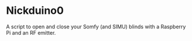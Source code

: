 # Nickduino0
A script to open and close your Somfy (and SIMU) blinds with a Raspberry Pi and an RF emitter.
